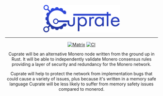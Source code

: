 <div align="center">
	<img src="misc/logo/wordmark/CuprateWordmark.svg" width="50%"/>

----

[![Matrix](https://img.shields.io/badge/Matrix-Cuprate-white?logo=matrix&labelColor=grey&logoColor=white)](https://matrix.to/#/#cuprate:monero.social) [![CI](https://github.com/Cuprate/cuprate/actions/workflows/ci.yml/badge.svg)](https://github.com/Cuprate/cuprate/actions/workflows/ci.yml)

Cuprate will be an alternative Monero node written from the ground up in Rust. It 
will be able to independently validate Monero consensus rules providing a layer of 
security and redundancy for the Monero network.

Cuprate will help to protect the network from implementation bugs that could 
cause a variety of issues, plus because it's written in a memory safe language Cuprate 
will be less likely to suffer from memory safety issues compared to monerod.
